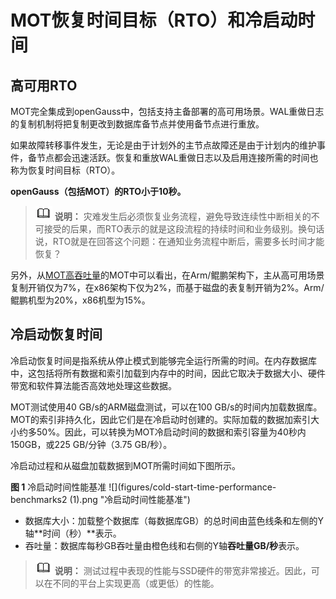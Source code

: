 # MOT恢复时间目标（RTO）和冷启动时间<a name="ZH-CN_TOPIC_0280525098"></a>

## 高可用RTO

MOT完全集成到openGauss中，包括支持主备部署的高可用场景。WAL重做日志的复制机制将把复制更改到数据库备节点并使用备节点进行重放。

如果故障转移事件发生，无论是由于计划外的主节点故障还是由于计划内的维护事件，备节点都会迅速活跃。恢复和重放WAL重做日志以及启用连接所需的时间也称为恢复时间目标（RTO）。

**openGauss（包括MOT）的RTO小于10秒。**

>![](public_sys-resources/icon-note.png) **说明：**
>灾难发生后必须恢复业务流程，避免导致连续性中断相关的不可接受的后果，而RTO表示的就是这段流程的持续时间和业务级别。换句话说，RTO就是在回答这个问题：在通知业务流程中断后，需要多长时间才能恢复？

另外，从[MOT高吞吐量](MOT高吞吐量.md)的MOT中可以看出，在Arm/鲲鹏架构下，主从高可用场景复制开销仅为7%，在x86架构下仅为2%，而基于磁盘的表复制开销为2%。Arm/鲲鹏机型为20%，x86机型为15%。

## 冷启动恢复时间

冷启动恢复时间是指系统从停止模式到能够完全运行所需的时间。在内存数据库中，这包括将所有数据和索引加载到内存中的时间，因此它取决于数据大小、硬件带宽和软件算法能否高效地处理这些数据。

MOT测试使用40 GB/s的ARM磁盘测试，可以在100 GB/s的时间内加载数据库。MOT的索引非持久化，因此它们是在冷启动时创建的。实际加载的数据加索引大小约多50%。因此，可以转换为MOT冷启动时间的数据和索引容量为40秒内150GB，或225 GB/分钟（3.75 GB/秒）。

冷启动过程和从磁盘加载数据到MOT所需时间如下图所示。

**图 1**  冷启动时间性能基准<a name="fig46666290"></a>
![](figures/cold-start-time-performance-benchmarks2 (1).png "冷启动时间性能基准")

-   数据库大小：加载整个数据库（每数据库GB）的总时间由蓝色线条和左侧的Y轴**时间（秒）**表示。
-   吞吐量：数据库每秒GB吞吐量由橙色线和右侧的Y轴**吞吐量GB/秒**表示。

>![](public_sys-resources/icon-note.png) **说明：**
>测试过程中表现的性能与SSD硬件的带宽非常接近。因此，可以在不同的平台上实现更高（或更低）的性能。

